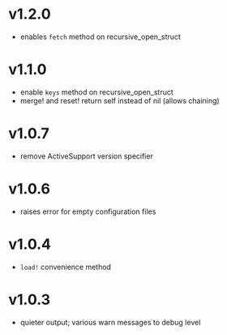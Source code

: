 # v1.2.0
- enables `fetch` method on recursive_open_struct

# v1.1.0
- enable `keys` method on recursive_open_struct
- merge! and reset! return self instead of nil (allows chaining)

# v1.0.7
- remove ActiveSupport version specifier

# v1.0.6
- raises error for empty configuration files

# v1.0.4
- `load!` convenience method

# v1.0.3
- quieter output; various warn messages to debug level
